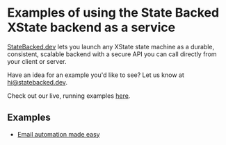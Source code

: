 # Examples of using the State Backed XState backend as a service

[StateBacked.dev](https://statebacked.dev) lets you launch any XState state machine as
a durable, consistent, scalable backend with a secure API you can call directly from your
client or server.

Have an idea for an example you'd like to see? Let us know at [hi@statebacked.dev](mailto:hi@statebacked.dev).

Check out our live, running examples [here](https://examples-state-backed.vercel.app/).

## Examples

- [Email automation made easy](./email-automation/README.md)
